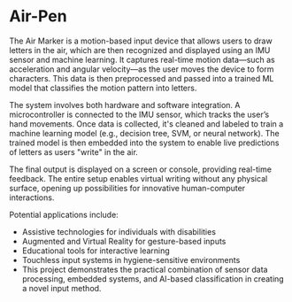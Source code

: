 # Air-Pen
The Air Marker is a motion-based input device that allows users to draw letters in the air, which are then recognized and displayed using an IMU sensor and machine learning. It captures real-time motion data—such as acceleration and angular velocity—as the user moves the device to form characters. This data is then preprocessed and passed into a trained ML model that classifies the motion pattern into letters.

The system involves both hardware and software integration. A microcontroller is connected to the IMU sensor, which tracks the user’s hand movements. Once data is collected, it's cleaned and labeled to train a machine learning model (e.g., decision tree, SVM, or neural network). The trained model is then embedded into the system to enable live predictions of letters as users "write" in the air.

The final output is displayed on a screen or console, providing real-time feedback. The entire setup enables virtual writing without any physical surface, opening up possibilities for innovative human-computer interactions.

Potential applications include:
* Assistive technologies for individuals with disabilities
* Augmented and Virtual Reality for gesture-based inputs
* Educational tools for interactive learning
* Touchless input systems in hygiene-sensitive environments
* This project demonstrates the practical combination of sensor data processing, embedded systems, and AI-based classification in creating a novel input method.
